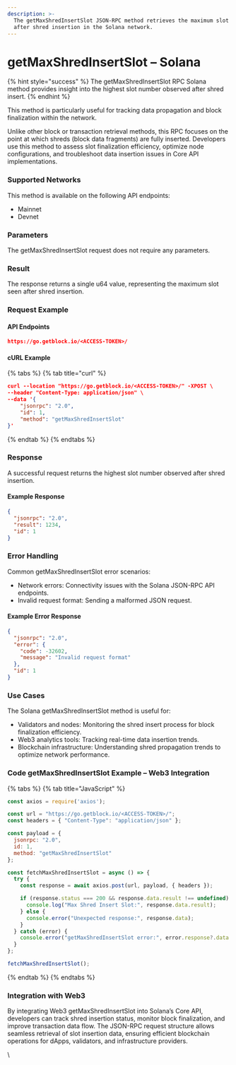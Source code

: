 ```yaml
---
description: >-
  The getMaxShredInsertSlot JSON-RPC method retrieves the maximum slot observed
  after shred insertion in the Solana network.
---
```


# getMaxShredInsertSlot – Solana

{% hint style="success" %}
The getMaxShredInsertSlot RPC Solana method provides insight into the highest slot number observed after shred insert.&#x20;
{% endhint %}

This method is particularly useful for tracking data propagation and block finalization within the network.

Unlike other block or transaction retrieval methods, this RPC focuses on the point at which shreds (block data fragments) are fully inserted. Developers use this method to assess slot finalization efficiency, optimize node configurations, and troubleshoot data insertion issues in Core API implementations.

### Supported Networks

This method is available on the following API endpoints:

* Mainnet
* Devnet

### Parameters

The getMaxShredInsertSlot request does not require any parameters.

### Result

The response returns a single u64 value, representing the maximum slot seen after shred insertion.

### Request Example

#### API Endpoints

```json
https://go.getblock.io/<ACCESS-TOKEN>/
```

#### cURL Example

{% tabs %}
{% tab title="curl" %}
```json
curl --location "https://go.getblock.io/<ACCESS-TOKEN>/" -XPOST \
--header "Content-Type: application/json" \
--data '{
    "jsonrpc": "2.0",
    "id": 1,
    "method": "getMaxShredInsertSlot"
}'
```
{% endtab %}
{% endtabs %}

### Response

A successful request returns the highest slot number observed after shred insertion.

#### Example Response

```json
{
  "jsonrpc": "2.0",
  "result": 1234,
  "id": 1
}
```

### Error Handling

Common getMaxShredInsertSlot error scenarios:

* Network errors: Connectivity issues with the Solana JSON-RPC API endpoints.
* Invalid request format: Sending a malformed JSON request.

#### Example Error Response

```json
{
  "jsonrpc": "2.0",
  "error": {
    "code": -32602,
    "message": "Invalid request format"
  },
  "id": 1
}
```

### Use Cases

The Solana getMaxShredInsertSlot method is useful for:

* Validators and nodes: Monitoring the shred insert process for block finalization efficiency.
* Web3 analytics tools: Tracking real-time data insertion trends.
* Blockchain infrastructure: Understanding shred propagation trends to optimize network performance.

### Code getMaxShredInsertSlot Example – Web3 Integration

{% tabs %}
{% tab title="JavaScript" %}
```javascript
const axios = require('axios');

const url = "https://go.getblock.io/<ACCESS-TOKEN>/"; 
const headers = { "Content-Type": "application/json" };

const payload = {
  jsonrpc: "2.0",
  id: 1,
  method: "getMaxShredInsertSlot"
};

const fetchMaxShredInsertSlot = async () => {
  try {
    const response = await axios.post(url, payload, { headers });

    if (response.status === 200 && response.data.result !== undefined) {
      console.log("Max Shred Insert Slot:", response.data.result);
    } else {
      console.error("Unexpected response:", response.data);
    }
  } catch (error) {
    console.error("getMaxShredInsertSlot error:", error.response?.data || error.message);
  }
};

fetchMaxShredInsertSlot();

```
{% endtab %}
{% endtabs %}

### Integration with Web3

By integrating Web3 getMaxShredInsertSlot into Solana’s Core API, developers can track shred insertion status, monitor block finalization, and improve transaction data flow. The JSON-RPC request structure allows seamless retrieval of slot insertion data, ensuring efficient blockchain operations for dApps, validators, and infrastructure providers.

\
